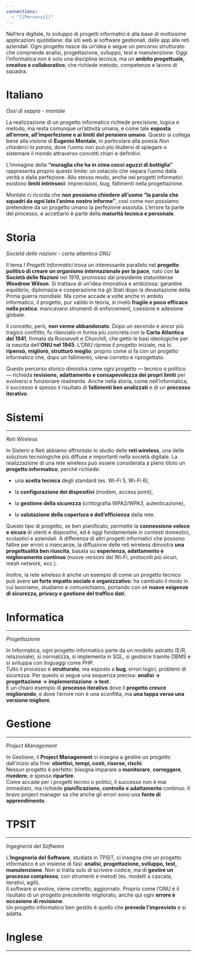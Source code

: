 ```yaml
---
connections:
  - "[[Percorsi]]"
---
```


Nell’era digitale, lo sviluppo di progetti informatici è alla base di moltissime applicazioni quotidiane: dai siti web ai software gestionali, dalle app alle reti aziendali. Ogni progetto nasce da un’idea e segue un percorso strutturato che comprende analisi, progettazione, sviluppo, test e manutenzione. Oggi l’informatica non è solo una disciplina tecnica, ma un **ambito progettuale, creativo e collaborativo**, che richiede metodo, competenze e lavoro di squadra.

# Italiano

*Ossi di seppia - montale*

La realizzazione di un progetto informatico richiede precisione, logica e metodo, ma resta comunque un’attività umana, e come tale **esposta all’errore, all’imperfezione e ai limiti del pensiero umano**. Questo si collega bene alla visione di **Eugenio Montale**, in particolare alla poesia _Non chiederci la parola_, dove l’uomo non può più illudersi di spiegare o sistemare il mondo attraverso concetti chiari e definitivi.

L’immagine della **“muraglia che ha in cima cocci aguzzi di bottiglia”** rappresenta proprio questo limite: un ostacolo che separa l’uomo dalla verità o dalla perfezione. Allo stesso modo, anche nei progetti informatici esistono **limiti intrinseci**: imprecisioni, bug, fallimenti nella progettazione.

Montale ci ricorda che **non possiamo chiedere all’uomo “la parola che squadri da ogni lato l’animo nostro informe”**, così come non possiamo pretendere da un progetto umano la perfezione assoluta. L’errore fa parte del processo, e accettarlo è parte della **maturità tecnica e personale**.

# Storia

*Società delle nazioni - carta atlantica ONU*

Il tema _I Progetti Informatici_ trova un interessante parallelo nel **progetto politico di creare un organismo internazionale per la pace**, nato con **la Società delle Nazioni** nel 1919, promosso dal presidente statunitense **Woodrow Wilson**. Si trattava di un’idea innovativa e ambiziosa: garantire equilibrio, diplomazia e cooperazione tra gli Stati dopo la devastazione della Prima guerra mondiale. Ma come accade a volte anche in ambito informatico, il progetto, pur valido in teoria, si rivelò **fragile e poco efficace nella pratica**: mancavano strumenti di enforcement, coesione e adesione globale.

Il concetto, però, **non venne abbandonato**. Dopo un secondo e ancor più tragico conflitto, fu rilanciato in forma più concreta con la **Carta Atlantica del 1941**, firmata da Roosevelt e Churchill, che gettò le basi ideologiche per la nascita dell’**ONU nel 1945**. L’ONU riprese il progetto iniziale, ma lo **ripensò, migliorò, strutturò meglio**, proprio come si fa con un progetto informatico che, dopo un fallimento, viene corretto e riprogettato.

Questo percorso storico dimostra come ogni progetto — tecnico o politico — richieda **revisione, adattamento e consapevolezza dei propri limiti** per evolversi e funzionare realmente. Anche nella storia, come nell’informatica, il successo è spesso il risultato di **fallimenti ben analizzati** e di un **processo iterativo**.

# Sistemi
---

*Reti Wireless*

In Sistemi e Reti abbiamo affrontato lo studio delle **reti wireless**, una delle soluzioni tecnologiche più diffuse e importanti nella società digitale. La realizzazione di una rete wireless può essere considerata a pieno titolo un **progetto informatico**, perché richiede:

- una **scelta tecnica** degli standard (es. Wi-Fi 5, Wi-Fi 6),
    
- la **configurazione dei dispositivi** (modem, access point),
    
- la **gestione della sicurezza** (crittografia WPA2/WPA3, autenticazione),
    
- la **valutazione della copertura e dell’efficienza** della rete.
    

Questo tipo di progetto, se ben pianificato, permette la **connessione veloce e sicura** di utenti e dispositivi, ed è oggi fondamentale in contesti domestici, scolastici e aziendali. A differenza di altri progetti informatici che possono fallire per errori o mancanze, la diffusione delle reti wireless dimostra **una progettualità ben riuscita**, basata su **esperienza, adattamento e miglioramento continuo** (nuove versioni del Wi-Fi, protocolli più sicuri, mesh network, ecc.).

Inoltre, la rete wireless è anche un esempio di come un progetto tecnico può avere **un forte impatto sociale e organizzativo**: ha cambiato il modo in cui lavoriamo, studiamo e comunichiamo, portando con sé **nuove esigenze di sicurezza, privacy e gestione del traffico dati**.

# Informatica
---

*Progettazione*

In Informatica, ogni progetto informatico parte da un modello astratto (E/R, relazionale), si normalizza, si implementa in SQL, si gestisce tramite DBMS e si sviluppa con linguaggi come PHP.  
Tutto il processo è **strutturato**, ma esposto a **bug**, errori logici, problemi di sicurezza. Per questo si segue una sequenza precisa: **analisi → progettazione → implementazione → test**.  
È un chiaro esempio di **processo iterativo** dove il **progetto cresce migliorando**, e dove l’errore non è una sconfitta, ma **una tappa verso una versione migliore**.

# Gestione
---

*Project Management*

In Gestione, il **Project Management** ci insegna a gestire un progetto dall'inizio alla fine: **obiettivi, tempi, costi, risorse, rischi**.  
Nessun progetto è perfetto: bisogna imparare a **monitorare**, **correggere**, **rivedere**, e spesso **ripartire**.  
Come accade per i progetti tecnici o politici, il successo non è mai immediato, ma richiede **pianificazione, controllo e adattamento** continuo. Il bravo project manager sa che anche gli errori sono una **fonte di apprendimento**.

# TPSIT
---

*Ingegneria del Software*

L’**Ingegneria del Software**, studiata in TPSIT, ci insegna che un progetto informatico è un insieme di fasi: **analisi, progettazione, sviluppo, test, manutenzione**. Non si tratta solo di scrivere codice, ma di **gestire un processo complesso**, con strumenti e metodi (es. modelli a cascata, iterativi, agili).  
Il software si evolve, viene corretto, aggiornato. Proprio come l’ONU è il risultato di un progetto precedente migliorato, anche qui ogni **errore è occasione di revisione**.  
Un progetto informatico ben gestito è quello che **prevede l’imprevisto** e si adatta.

# Inglese
---

